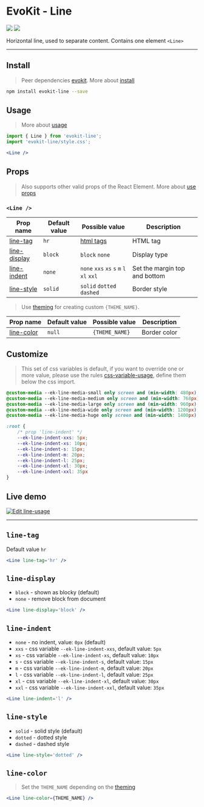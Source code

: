 [evokit]: /packages/evokit/
[CHANGELOG]: /packages/evokit-line/CHANGELOG.md

[css-variable-usage]: //w3schools.com/css/css3_variables.asp
[html-all-tags]: //www.w3schools.com/tags/default.asp

[create_theme]: /docs/base/theme.md
[installation]: /docs/getting-started/installation.md
[quik-start]: /docs/getting-started/quick-start.md
[use-props]: /docs/getting-started/props.md

[line-tag]: #line-tag
[line-display]: #line-display
[line-indent]: #line-indent
[line-style]: #line-style
[line-color]: #line-color

# EvoKit - Line

[![](https://img.shields.io/npm/v/evokit-line.svg)](https://www.npmjs.com/package/evokit-line)
[![](https://img.shields.io/badge/page-CHANGELOG-42b983)][CHANGELOG]

Horizontal line, used to separate content. Contains one element `<Line>`

---

## Install

> Peer dependencies [evokit]. More about [install][installation]

```bash
npm install evokit-line --save
```

## Usage

> More about [usage][quik-start]

```jsx
import { Line } from 'evokit-line';
import 'evokit-line/style.css';

<Line />
```

## Props

> Also supports other valid props of the React Element. More about [use props][use-props]

### `<Line />`

| Prop name      | Default value | Possible value | Description  |
|----------------|---------------|----------------|--------------|
| [line-tag]     | `hr`          | [html tags][html-all-tags] | HTML tag    |
| [line-display] | `block`       | `block` `none` | Display type |
| [line-indent]  | `none`        | `none` `xxs` `xs` `s` `m` `l` `xl` `xxl` | Set the margin top and bottom |
| [line-style]   | `solid`       | `solid` `dotted` `dashed` | Border style |

> Use [theming][create_theme] for creating custom `{THEME_NAME}`.

| Prop name        | Default value | Possible value | Description  |
|------------------|---------------|----------------|--------------|
| [line-color]     | `null`        | `{THEME_NAME}` | Border color |

## Customize

> This set of css variables is default, if you want to override one or more value, please use the rules [css-variable-usage], define them below the css import.

```css
@custom-media --ek-line-media-small only screen and (min-width: 480px);
@custom-media --ek-line-media-medium only screen and (min-width: 768px);
@custom-media --ek-line-media-large only screen and (min-width: 960px);
@custom-media --ek-line-media-wide only screen and (min-width: 1200px);
@custom-media --ek-line-media-huge only screen and (min-width: 1400px);

:root {
    /* prop 'line-indent' */
    --ek-line-indent-xxs: 5px;
    --ek-line-indent-xs: 10px;
    --ek-line-indent-s: 15px;
    --ek-line-indent-m: 20px;
    --ek-line-indent-l: 25px;
    --ek-line-indent-xl: 30px;
    --ek-line-indent-xxl: 35px
}
```

## Live demo

[![Edit line-usage](https://codesandbox.io/static/img/play-codesandbox.svg)](https://codesandbox.io/embed/lineusage-mti8w?fontsize=14 ':include :type=iframe width=100% height=500px')

---

## `line-tag`

Default value `hr`

```jsx
<Line line-tag='hr' />
```

## `line-display`

- `block` - shown as blocky (default)
- `none` - remove block from document

```jsx
<Line line-display='block' />
```

## `line-indent`

- `none` - no indent, value: `0px` (default)
- `xxs` - css variable `--ek-line-indent-xxs`, default value: `5px`
- `xs` - css variable `--ek-line-indent-xs`, default value: `10px`
- `s` - css variable `--ek-line-indent-s`, default value: `15px`
- `m` - css variable `--ek-line-indent-m`, default value: `20px`
- `l` - css variable `--ek-line-indent-l`, default value: `25px`
- `xl` - css variable `--ek-line-indent-xl`, default value: `30px`
- `xxl` - css variable `--ek-line-indent-xxl`, default value: `35px`

```jsx
<Line line-indent='l' />
```

## `line-style`

- `solid` - solid style (default)
- `dotted` - dotted style
- `dashed` - dashed style

```jsx
<Line line-style='dotted' />
```

## `line-color`

> Set the `THEME_NAME` depending on the [theming][create_theme]

```jsx
<Line line-color={THEME_NAME} />
```
